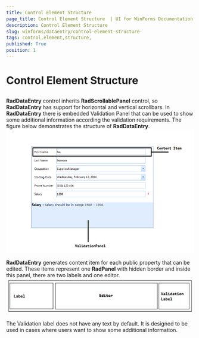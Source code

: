 ```yaml
---
title: Control Element Structure 
page_title: Control Element Structure  | UI for WinForms Documentation
description: Control Element Structure 
slug: winforms/dataentry/control-element-structure-
tags: control,element,structure,
published: True
position: 1
---
```


# Control Element Structure 



## 

__RadDataEntry__ control inherits __RadScrollablePanel__ control, so __RadDataEntry__ has support
          for horizontal and vertical scrollbars. In __RadDataEntry__ there is embedded Validation Panel that can be used to show some additional
          information according the validation requirements. The figure below demonstrates the structure of __RadDataEntry__.
        ![dataentry-overview-control-element-structure 001](images/dataentry-overview-control-element-structure001.png)

__RadDataEntry__ generates content item for each public property that can be edited.
          These items represent one __RadPanel__ with hidden border and inside this panel, there are two labels and one editor.
        ![dataentry-overview-control-element-structure 002](images/dataentry-overview-control-element-structure002.png)

The Validation label does not have any text by default. It is designed to be used in cases where users want to show some additional information.
        
